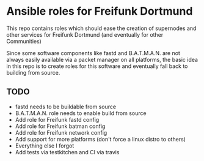 # Ansible roles for Freifunk Dortmund

This repo contains roles which should ease the creation of supernodes and other services 
for Freifunk Dortmund (and eventually for other Communities)

Since some software components like fastd and B.A.T.M.A.N. are not always easily available
via a packet manager on all platforms, the basic idea in this repo is to create roles for this 
software and eventually fall back to building from source.

## TODO

* fastd needs to be buildable from source
* B.A.T.M.A.N. role needs to enable build from source
* Add role for Freifunk fastd config
* Add role for Freifunk batman config
* Add role for Freifunk network config
* Add support for more platforms (don't force a linux distro to others)
* Everything else I forgot
* Add tests via testkitchen and CI via travis